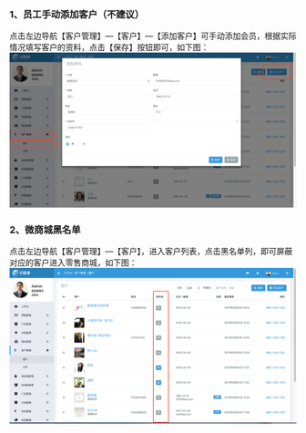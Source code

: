 ### 1、员工手动添加客户（不建议）

点击左边导航【客户管理】—【客户】—【添加客户】可手动添加会员，根据实际情况填写客户的资料，点击【保存】按钮即可，如下图：![](/assets/khgl-kh.png)

### 2、微商城黑名单

点击左边导航【客户管理】—【客户】，进入客户列表，点击黑名单列，即可屏蔽对应的客户进入零售商城，如下图：![](/assets/khgl-kh01.png)

